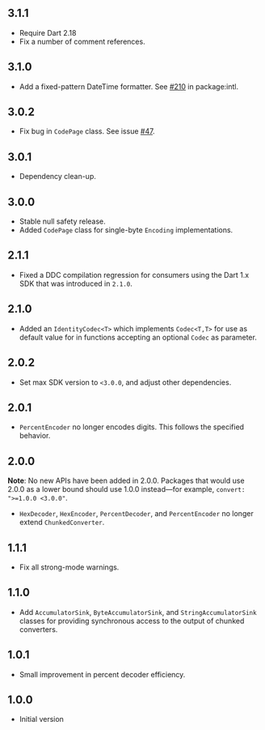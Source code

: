 ## 3.1.1

- Require Dart 2.18
- Fix a number of comment references.

## 3.1.0

- Add a fixed-pattern DateTime formatter. See
  [#210](https://github.com/dart-lang/intl/issues/210) in package:intl.

## 3.0.2

- Fix bug in `CodePage` class. See issue
  [#47](https://github.com/dart-lang/convert/issues/47).

## 3.0.1

- Dependency clean-up.

## 3.0.0

- Stable null safety release.
- Added `CodePage` class for single-byte `Encoding` implementations.

## 2.1.1

- Fixed a DDC compilation regression for consumers using the Dart 1.x SDK that
  was introduced in `2.1.0`.

## 2.1.0

- Added an `IdentityCodec<T>` which implements `Codec<T,T>` for use as default
  value for in functions accepting an optional `Codec` as parameter.

## 2.0.2

- Set max SDK version to `<3.0.0`, and adjust other dependencies.

## 2.0.1

- `PercentEncoder` no longer encodes digits. This follows the specified
  behavior.

## 2.0.0

**Note**: No new APIs have been added in 2.0.0. Packages that would use 2.0.0 as
a lower bound should use 1.0.0 instead—for example, `convert: ">=1.0.0 <3.0.0"`.

- `HexDecoder`, `HexEncoder`, `PercentDecoder`, and `PercentEncoder` no longer
  extend `ChunkedConverter`.

## 1.1.1

- Fix all strong-mode warnings.

## 1.1.0

- Add `AccumulatorSink`, `ByteAccumulatorSink`, and `StringAccumulatorSink`
  classes for providing synchronous access to the output of chunked converters.

## 1.0.1

- Small improvement in percent decoder efficiency.

## 1.0.0

- Initial version

